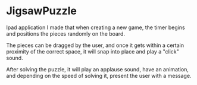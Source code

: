 # JigsawPuzzle

Ipad application I made that when creating a new game, the timer begins and positions the pieces randomly on the board.

The pieces can be dragged by the user, and once it gets within a certain proximity of the correct space, it will snap into place and play a "click" sound.

After solving the puzzle, it will play an applause sound, have an animation, and depending on the speed of solving it, present the user with a message.

